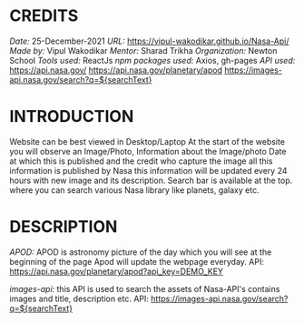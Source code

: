 # CREDITS
*Date:* 25-December-2021
*URL:* https://vipul-wakodikar.github.io/Nasa-Api/
*Made by:* Vipul Wakodikar
*Mentor:* Sharad Trikha
*Organization:* Newton School
*Tools used:* ReactJs
*npm packages used:* Axios, gh-pages
*API used:* https://api.nasa.gov/
            https://api.nasa.gov/planetary/apod
            https://images-api.nasa.gov/search?q=${searchText}

# INTRODUCTION
Website can be best viewed in Desktop/Laptop
At the start of the website you will observe an Image/Photo, Information about the Image/photo Date at which this is published and the credit who capture the image all this information is published by Nasa this information will be updated every 24 hours with new image and its description. Search bar is available at the top. where you can search various Nasa library like planets, galaxy etc.

# DESCRIPTION
*APOD:* APOD is astronomy picture of the day which you will see at the beginning of the page Apod will update the webpage everyday.
API: https://api.nasa.gov/planetary/apod?api_key=DEMO_KEY

*images-api:* this API is used to search the assets of Nasa-API's contains images and title, description etc.
API: https://images-api.nasa.gov/search?q=${searchText}

    